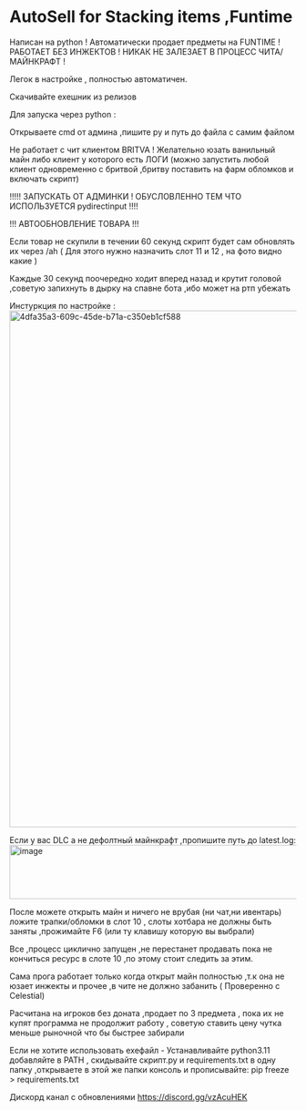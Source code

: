 # AutoSell for Stacking items ,Funtime
Написан на python ! Автоматически продает предметы на FUNTIME ! РАБОТАЕТ БЕЗ ИНЖЕКТОВ ! НИКАК НЕ ЗАЛЕЗАЕТ В ПРОЦЕСС ЧИТА/МАЙНКРАФТ !

Легок в настройке , полностью автоматичен.

Скачивайте exeшник из релизов

Для запуска через python :

Открываете cmd от админа ,пишите py и путь до файла с самим файлом

 
Не работает с чит клиентом BRITVA ! Желательно юзать ванильный майн либо клиент у которого есть ЛОГИ (можно запустить любой клиент одновременно с бритвой ,бритву поставить на фарм обломков и включать скрипт)

!!!!! ЗАПУСКАТЬ ОТ АДМИНКИ ! ОБУСЛОВЛЕННО ТЕМ ЧТО ИСПОЛЬЗУЕТСЯ pydirectinput !!!!

 !!! АВТООБНОВЛЕНИЕ ТОВАРА !!!

 Если товар не скупили в течении 60 секунд скрипт будет сам обновлять их через /ah ( Для этого нужно назначить слот 11 и 12 , на фото видно какие )

 Каждые 30 секунд поочередно ходит вперед назад и крутит головой ,советую запихнуть в дырку на спавне бота ,ибо может на ртп убежать 

 
Инстуркция по настройке : 
<img width="1914" height="907" alt="4dfa35a3-609c-45de-b71a-c350eb1cf588" src="https://github.com/user-attachments/assets/55d5c463-e61a-4e49-929c-3de27cae92c1" />


Если у вас DLC а не дефолтный майнкрафт ,пропишите путь до latest.log: 
<img width="523" height="95" alt="image" src="https://github.com/user-attachments/assets/43d648a3-7613-49a0-a0eb-b207d5502a39" />

После можете открыть майн и ничего не врубая (ни чат,ни ивентарь) ложите трапки/обломки в слот 10 , слоты хотбара не должны быть заняты ,прожимайте F6 (или ту клавишу которую вы выбрали)

Все ,процесс циклично запущен ,не перестанет продавать пока не кончиться ресурс в слоте 10 ,по этому стоит следить за этим.

Сама прога работает только когда открыт майн полностью ,т.к она не юзает инжекты и прочее ,в чите не должно забанить ( Проверенно с Celestial)

Расчитана на игроков без доната ,продает по 3 предмета , пока их не купят программа не продолжит работу , советую ставить цену чутка меньше рыночной что бы быстрее забирали


Если не хотите использовать exeфайл - Устанавливайте python3.11 добавляйте в PATH , скидывайте скрипт.py и requirements.txt в одну папку ,открываете в этой же папки консоль и прописывайте:
pip freeze > requirements.txt

Дискорд канал с обновлениями https://discord.gg/vzAcuHEK
